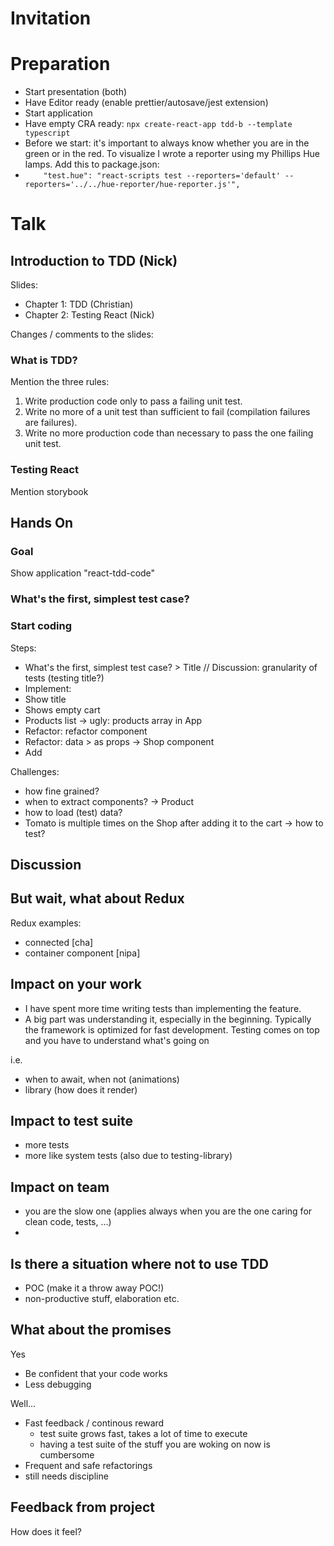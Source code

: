 # Invitation

# Preparation

- Start presentation (both)
- Have Editor ready (enable prettier/autosave/jest extension)
- Start application
- Have empty CRA ready: `npx create-react-app tdd-b --template typescript`
- Before we start: it's important to always know whether you are in the green or in the red. To visualize I wrote a reporter using my Phillips Hue lamps. Add this to package.json:
- `    "test.hue": "react-scripts test --reporters='default' --reporters='../../hue-reporter/hue-reporter.js'",`

# Talk

## Introduction to TDD (Nick)

Slides:
- Chapter 1: TDD (Christian)
- Chapter 2: Testing React (Nick)

Changes / comments to the slides:

### What is TDD?

Mention the three rules:

1. Write production code only to pass a failing unit test.
1. Write no more of a unit test than sufficient to fail (compilation failures are failures).
1. Write no more production code than necessary to pass the one failing unit test.

### Testing React

Mention storybook

## Hands On

### Goal

Show application "react-tdd-code"

### What's the first, simplest test case?

### Start coding

Steps:
- What's the first, simplest test case? > Title  // Discussion: granularity of tests (testing title?)
- Implement:
- Show title
- Shows empty cart
- Products list -> ugly: products array in App
-   Refactor: refactor component
-   Refactor: data > as props -> Shop component
- Add

Challenges:
- how fine grained?
- when to extract components? -> Product
- how to load (test) data?
- Tomato is multiple times on the Shop after adding it to the cart -> how to test?

## Discussion

## But wait, what about Redux

Redux examples:
- connected [cha]
- container component [nipa]

## Impact on your work

- I have spent more time writing tests than implementing the feature.
- A big part was understanding it, especially in the beginning. Typically the framework is optimized for fast development. Testing comes on top and you have to understand what's going on

i.e.
- when to await, when not (animations)
- library (how does it render)

## Impact to test suite

- more tests
- more like system tests (also due to testing-library)

## Impact on team

- you are the slow one (applies always when you are the one caring for clean code, tests, ...)
- 

## Is there a situation where not to use TDD

- POC (make it a throw away POC!)
- non-productive stuff, elaboration etc.

## What about the promises

Yes
- Be confident that your code works
- Less debugging

Well...
- Fast feedback / continous reward
  - test suite grows fast, takes a lot of time to execute
  - having a test suite of the stuff you are woking on now is cumbersome
- Frequent and safe refactorings
 - still needs discipline

## Feedback from project

How does it feel?